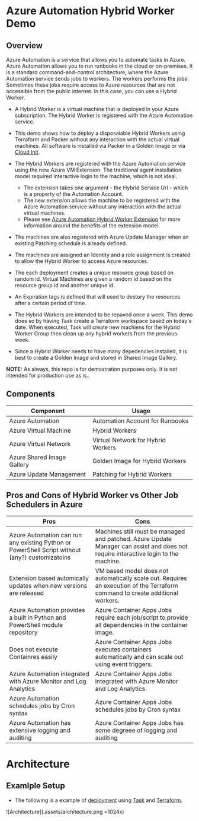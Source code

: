 # Azure Automation Hybrid Worker Demo 

## Overview 
Azure Automation is a service that allows you to automate tasks in Azure. Azure Automation allows you to run runbooks in the cloud or on-premises. It is a standard command-and-control architecture, where the Azure Automation service sends jobs to workers. The workers performs the jobs.  Sometimes these jobs require access to Azure resources that are not accessible from the public internet. In this case, you can use a Hybrid Worker. 

* A Hybrid Worker is a virtual machine that is deployed in your Azure subscription. The Hybrid Worker is registered with the Azure Automation service. 

* This demo shows how to deploy a disposalable Hybrid Workers using Terraform and Packer without any interaction with the actual virtual machines.  All software is installed via Packer in a Golden Image or via [Cloud Init](./infrastructure/runners/cloud-init.txt).

* The Hybrid Workers are registered with the Azure Automation service using the new Azure VM Extension. The traditional agent installation model required interactive login to the machine, which is not ideal.
  * The extension takes one argument - the Hybrid Service Url - which is a property of the Automation Account.
  * The new extension allows the machine to be registered with the Azure Automation service without any interaction with the actual virtual machines. 
  * Please see [Azure Automation Hybrid Worker Extension](https://learn.microsoft.com/en-us/azure/automation/automation-hybrid-runbook-worker#benefits-of-extension-based-user-hybrid-workers) for more information around the benefits of the extension model.

* The machines are also registered with Azure Update Manager when an existing Patching schedule is already defined.

* The machines are assigned an Identity and a role assignment is created to allow the Hybrid Worker to access Azure resources. 

* The each deployment creates a unique resource group based on random id. Virtual Machines are given a random id based on the resource group id and another unique id.

* An Expiration tags is defined that will used to destory the resources after a certain period of time.

* The Hybrid Workers are intended to be repaved once a week. This demo does so by having Task create a Terraform workspace based on today's date. When executed, Task will create new machiens for the Hybrid Worker Group then clean up any hybrid workers from the previous week.

* Since a Hybrid Worker needs to have many depedencies installed, it is best to create a Golden Image and stored in Shared Image Gallery. 

__NOTE:__ As always, this repo is for demostration purposes only. It is not intended for production use as is..

## Components
Component | Usage
------ | ------
Azure Automation | Automation Account for Runbooks 
Azure Virtual Machine | Hybrid Workers
Azure Virtual Network | Virtual Network for Hybrid Workers
Azure Shared Image Gallery | Golden Image for Hybrid Workers
Azure Update Management | Patching for Hybrid Workers

## Pros and Cons of Hybrid Worker vs Other Job Schedulers in Azure
Pros   | Cons
------ | ------
Azure Automation can run any existing Python or PowerShell Script without (any?) customizatoins | Machines still must be managed and patched.  Azure Update Manager can assist and does not require interactive login to the machine.
Extension based automically updates when new versions are released | VM based model does not automatically scale out.  Requires an execution of the Terraform command to create additional workers.
Azure Automation provides a built in Python and PowerShell module repository | Azure Container Apps Jobs require each job/script to provide all dependencies in the container image. 
Does not execute Containres easily | Azure Container Apps Jobs executes containers automatically and can scale out using event triggers.
Azure Automation integrated with Azure Monitor and Log Analytics | Azure Container Apps Jobs integrated with Azure Monitor and Log Analytics |
Azure Automation schedules jobs by Cron syntax | Azure Container Apps Jobs schedules jobs by Cron syntax 
Azure Automation has extensive logging and auditing | Azure Container Apps Jobs has some degreee of logging and auditing

# Architecture

## Examlple Setup
* The following is a example of [deployment](./docs/setup.md) using [Task](https://taskfile.dev/#/installation) and [Terraform](https://www.terraform.io/downloads.html).

![Architecture](.assets/architecture.png =1024x)

